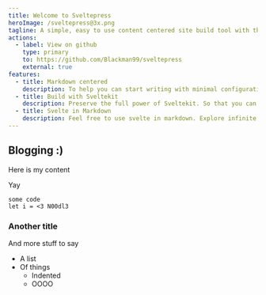 ```yaml
---
title: Welcome to Sveltepress
heroImage: /sveltepress@3x.png
tagline: A simple, easy to use content centered site build tool with the full power of Sveltekit.
actions:
  - label: View on github
    type: primary
    to: https://github.com/Blackman99/sveltepress
    external: true
features:
  - title: Markdown centered
    description: To help you can start writing with minimal configuration
  - title: Build with Sveltekit
    description: Preserve the full power of Sveltekit. So that you can do more than SSG
  - title: Svelte in Markdown
    description: Feel free to use svelte in markdown. Explore infinite possibilities.
---
```


## Blogging :)

Here is my content

Yay

```
some code 
let i = <3 N00dl3
```

### Another title

And more stuff to say

- A list
- Of things
  - Indented
  - OOOO
